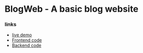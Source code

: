 # BlogWeb - A basic blog website

### links
 - [live demo](https://blogwebs.netlify.app/)
 - [Frontend code](https://github.com/S-Alif/BlogWeb-frontend)
 - [Backend code](https://github.com/S-Alif/BlogWeb-backend)